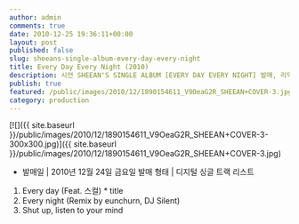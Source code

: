 ```yaml
---
author: admin
comments: true
date: 2010-12-25 19:36:11+00:00
layout: post
published: false
slug: sheeans-single-album-every-day-every-night
title: Every Day Every Night (2010)
description: 시언 SHEEAN'S SINGLE ALBUM [EVERY DAY EVERY NIGHT] 발매, 리믹스 작업
publish: true
featured: /public/images/2010/12/1890154611_V9OeaG2R_SHEEAN+COVER-3.jpg
category: production
---
```


[![]({{ site.baseurl }}/public/images/2010/12/1890154611_V9OeaG2R_SHEEAN+COVER-3-300x300.jpg)]({{ site.baseurl }}/public/images/2010/12/1890154611_V9OeaG2R_SHEEAN+COVER-3.jpg)


* 발매일 | 2010년 12월 24일 금요일
발매 형태 | 디지털 싱글
트랙 리스트
01. Every day (Feat. 스컬) * title
02. Every night (Remix by eunchurn, DJ Silent)
03. Shut up, listen to your mind

